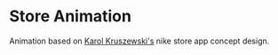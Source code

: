 # Store Animation

Animation based on [Karol Kruszewski's](https://dribbble.com/karolkruszewski) nike store app concept design.